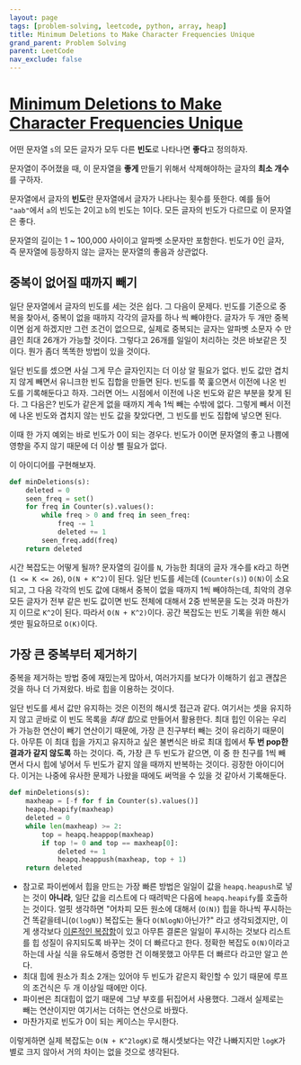 ```yaml
---
layout: page
tags: [problem-solving, leetcode, python, array, heap]
title: Minimum Deletions to Make Character Frequencies Unique
grand_parent: Problem Solving
parent: LeetCode
nav_exclude: false
---
```


# [Minimum Deletions to Make Character Frequencies Unique](https://leetcode.com/problems/minimum-deletions-to-make-character-frequencies-unique/)

 어떤 문자열 `s`의 모든 글자가 모두 다른 **빈도**로 나타나면
 **좋다**고 정의하자.

 문자열이 주어졌을 때, 이 문자열을 **좋게** 만들기 위해서 삭제해야하는
 글자의 **최소 개수**를 구하자.

 문자열에서 글자의 **빈도**란 문자열에서 글자가 나타나는 횟수를
 뜻한다. 예를 들어 `"aab"`에서 `a`의 빈도는 2이고 `b`의 빈도는
 1이다. 모든 글자의 빈도가 다르므로 이 문자열은 좋다.

 문자열의 길이는 1 ~ 100,000 사이이고 알파벳 소문자만 포함한다. 빈도가
 0인 글자, 즉 문자열에 등장하지 않는 글자는 문자열의 좋음과 상관없다.

## 중복이 없어질 때까지 빼기

 일단 문자열에서 글자의 빈도를 세는 것은 쉽다. 그 다음이
 문제다. 빈도를 기준으로 중복을 찾아서, 중복이 없을 때까지 각각의
 글자를 하나 씩 빼야한다. 글자가 두 개만 중복이면 쉽게 하겠지만 그런
 조건이 없으므로, 실제로 중복되는 글자는 알파벳 소문자 수 만큼인 최대
 26개가 가능할 것이다. 그렇다고 26개를 일일이 처리하는 것은 바보같은
 짓이다. 뭔가 좀더 똑똑한 방법이 있을 것이다.

 일단 빈도를 셌으면 사실 그게 무슨 글자인지는 더 이상 알 필요가
 없다. 빈도 값만 겹치지 않게 빼면서 유니크한 빈도 집합을 만들면
 된다. 빈도를 쭉 훑으면서 이전에 나온 빈도를 기록해둔다고 하자. 그러면
 어느 시점에서 이전에 나온 빈도와 같은 부분을 찾게 된다. 그 다음은?
 빈도가 같은게 없을 때까지 계속 1씩 빼는 수밖에 없다. 그렇게 빼서
 이전에 나온 빈도와 겹치지 않는 빈도 값을 찾았다면, 그 빈도를 빈도
 집합에 넣으면 된다.

 이때 한 가지 예외는 바로 빈도가 0이 되는 경우다. 빈도가 0이면
 문자열의 좋고 나쁨에 영향을 주지 않기 때문에 더 이상 뺄 필요가 없다.

 이 아이디어를 구현해보자.

```python
def minDeletions(s):
    deleted = 0
    seen_freq = set()
    for freq in Counter(s).values():
        while freq > 0 and freq in seen_freq:
            freq -= 1
            deleted += 1
        seen_freq.add(freq)
    return deleted
```

 시간 복잡도는 어떻게 될까? 문자열의 길이를 `N`, 가능한 최대의 글자
 개수를 `K`라고 하면 (`1 <= K <= 26`), `O(N + K^2)`이 된다. 일단
 빈도를 세는데 (`Counter(s)`) `O(N)`이 소요되고, 그 다음 각각의 빈도
 값에 대해서 중복이 없을 때까지 1씩 빼야하는데, 최악의 경우 모든
 글자가 전부 같은 빈도 값이면 빈도 전체에 대해서 2중 반복문을 도는
 것과 마찬가지 이므로 `K^2`이 된다. 따라서 `O(N + K^2)`이다. 공간
 복잡도는 빈도 기록을 위한 해시 셋만 필요하므로 `O(K)`이다.

## 가장 큰 중복부터 제거하기

 중복을 제거하는 방법 중에 재밌는게 많아서, 여러가지를 보다가 이해하기
 쉽고 괜찮은 것을 하나 더 가져왔다. 바로 힙을 이용하는 것이다.

 일단 빈도를 세서 값만 유지하는 것은 이전의 해시셋 접근과
 같다. 여기서는 셋을 유지하지 않고 곧바로 이 빈도 목록을 *최대 힙*으로
 만들어서 활용한다. 최대 힙인 이유는 우리가 가능한 연산이 빼기
 연산이기 때문에, 가장 큰 친구부터 빼는 것이 유리하기 때문이다. 아무튼
 이 최대 힙을 가지고 유지하고 싶은 불변식은 바로 최대 힙에서 **두 번
 pop한 결과가 같지 않도록** 하는 것이다. 즉, 가장 큰 두 빈도가 같으면,
 이 중 한 친구를 1씩 빼면서 다시 힙에 넣어서 두 빈도가 같지 않을
 때까지 반복하는 것이다. 굉장한 아이디어다. 이거는 나중에 유사한
 문제가 나왔을 때에도 써먹을 수 있을 것 같아서 기록해둔다.

```python
def minDeletions(s):
    maxheap = [-f for f in Counter(s).values()]
    heapq.heapify(maxheap)
    deleted = 0
    while len(maxheap) >= 2:
        top = heapq.heappop(maxheap)
        if top != 0 and top == maxheap[0]:
            deleted += 1
            heapq.heappush(maxheap, top + 1)
    return deleted
```

 - 참고로 파이썬에서 힙을 만드는 가장 빠른 방법은 일일이 값을
   `heapq.heapush`로 넣는 것이 **아니라**, 일단 값을 리스트에 다
   때려박은 다음에 `heapq.heapify`를 호출하는 것이다. 얼핏 생각하면
   "어차피 모든 원소에 대해서 (`O(N)`) 힙을 하나씩 푸시하는 건
   똑같을테니(`O(logN)`) 복잡도는 둘다 `O(NlogN)`아닌가?" 라고
   생각되겠지만, 이게 생각보다 [이론적인
   복잡함](https://www.geeksforgeeks.org/time-complexity-of-building-a-heap/)이
   있고 아무튼 결론은 일일이 푸시하는 것보다 리스트를 힙 성질이
   유지되도록 바꾸는 것이 더 빠르다고 한다. 정확한 복잡도 `O(N)`이라고
   하는데 사실 식을 유도해서 증명한 건 이해못했고 아무튼 더 빠르다
   라고만 알고 쓴다.
 - 최대 힙에 원소가 최소 2개는 있어야 두 빈도가 같은지 확인할 수 있기
   때문에 루프의 조건식은 두 개 이상일 때에만 이다.
 - 파이썬은 최대힙이 없기 때문에 그냥 부호를 뒤집어서 사용했다. 그래서
   실제로는 빼는 연산이지만 여기서는 더하는 연산으로 바꿨다.
 - 마찬가지로 빈도가 0이 되는 케이스는 무시한다.

 이렇게하면 실제 복잡도는 `O(N + K^2logK)`로 해시셋보다는 약간
 나빠지지만 `logK`가 별로 크지 않아서 거의 차이는 없을 것으로
 생각된다.
